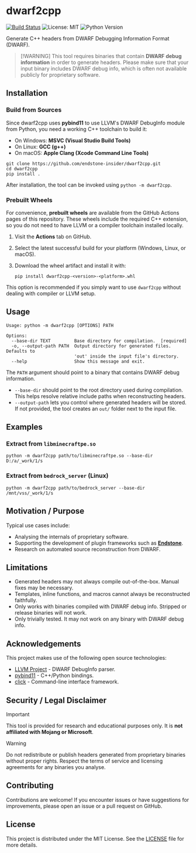 # dwarf2cpp

[![Build Status](https://github.com/endstone-insider/dwarf2cpp/actions/workflows/build.yml/badge.svg)](https://github.com/endstone-insider/dwarf2cpp/actions)
![License: MIT](https://img.shields.io/badge/License-MIT-yellow.svg)
![Python Version](https://img.shields.io/badge/python-3.10%2B-blue.svg)

Generate C++ headers from DWARF Debugging Information Format (DWARF).

> \[!WARNING]
> This tool requires binaries that contain **DWARF debug information** in order to generate headers.
> Please make sure that your input binary includes DWARF debug info, which is often not available publicly for proprietary software.

## Installation

### Build from Sources

Since dwarf2cpp uses **pybind11** to use LLVM's DWARF DebugInfo module from Python, you need a working C++ toolchain to
build it:

* On Windows: **MSVC (Visual Studio Build Tools)**
* On Linux: **GCC (g++)**
* On macOS: **Apple Clang (Xcode Command Line Tools)**

```
git clone https://github.com/endstone-insider/dwarf2cpp.git
cd dwarf2cpp
pip install .
```

After installation, the tool can be invoked using `python -m dwarf2cpp`.

### Prebuilt Wheels

For convenience, **prebuilt wheels** are available from the GitHub Actions pages of this repository.
These wheels include the required C++ extension, so you do not need to have LLVM or a compiler toolchain installed
locally.

1. Visit the **Actions** tab on GitHub.
2. Select the latest successful build for your platform (Windows, Linux, or macOS).
3. Download the wheel artifact and install it with:

   ```
   pip install dwarf2cpp-<version>-<platform>.whl
   ```

This option is recommended if you simply want to use `dwarf2cpp` without dealing with compiler or LLVM setup.

## Usage

```
Usage: python -m dwarf2cpp [OPTIONS] PATH

Options:
  --base-dir TEXT         Base directory for compilation.  [required]
  -o, --output-path PATH  Output directory for generated files. Defaults to
                          'out' inside the input file's directory.
  --help                  Show this message and exit.
```

The `PATH` argument should point to a binary that contains DWARF debug information.

* `--base-dir` should point to the root directory used during compilation. This helps resolve relative include paths
  when reconstructing headers.
* `--output-path` lets you control where generated headers will be stored. If not provided, the tool creates an `out/`
  folder next to the input file.

## Examples

### Extract from `libminecraftpe.so`

```
python -m dwarf2cpp path/to/libminecraftpe.so --base-dir D:/a/_work/1/s
```

### Extract from `bedrock_server` (Linux)

```
python -m dwarf2cpp path/to/bedrock_server --base-dir /mnt/vss/_work/1/s
```

## Motivation / Purpose

Typical use cases include:

* Analysing the internals of proprietary software.
* Supporting the development of plugin frameworks such as **[Endstone](https://github.com/EndstoneMC/endstone)**.
* Research on automated source reconstruction from DWARF.

## Limitations

* Generated headers may not always compile out-of-the-box. Manual fixes may be necessary.
* Templates, inline functions, and macros cannot always be reconstructed faithfully.
* Only works with binaries compiled with DWARF debug info. Stripped or release binaries will not work.
* Only trivially tested. It may not work on any binary with DWARF debug info.

## Acknowledgements

This project makes use of the following open source technologies:

* [LLVM Project](https://llvm.org/) - DWARF DebugInfo parser.
* [pybind11](https://pybind11.readthedocs.io/) - C++/Python bindings.
* [click](https://click.palletsprojects.com/) - Command-line interface framework.

## Security / Legal Disclaimer

> [!IMPORTANT]
> This tool is provided for research and educational purposes only.
> It is **not affiliated with Mojang or Microsoft**.

> [!WARNING]
> Do not redistribute or publish headers generated from proprietary binaries without proper rights.
> Respect the terms of service and licensing agreements for any binaries you analyse.

## Contributing

Contributions are welcome!
If you encounter issues or have suggestions for improvements, please open an issue or a pull request on GitHub.

## License

This project is distributed under the MIT License.
See the [LICENSE](LICENSE) file for more details.
